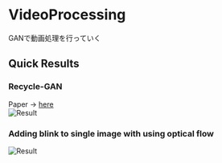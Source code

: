 # VideoProcessing
GANで動画処理を行っていく

## Quick Results
### Recycle-GAN
Paper -> [here](https://arxiv.org/pdf/1808.05174.pdf)  
![Result](https://github.com/SerialLain3170/VideoProcessing/blob/master/Recycle-GAN/mtou.gif)

### Adding blink to single image with using optical flow
![Result](https://github.com/SerialLain3170/VideoProcessing/blob/master/FlowTextureGAN/blink.gif)
